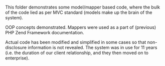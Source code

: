 This folder demonstrates some model/mapper based code, where the bulk of the code lied as per MVC standard (models make up the brain of the system).

OOP concepts demonstrated. Mappers were used as a part of (previous) PHP Zend Framework documentation.

Actual code has been modified and simplified in some cases so that non-disclosure information is not revealed. The system was in use for 11 years (i.e. the duration of our client relationship, and they then moved on to enterprise).
